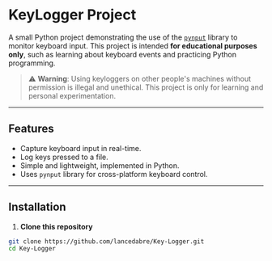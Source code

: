 # KeyLogger Project

A small Python project demonstrating the use of the [`pynput`](https://pypi.org/project/pynput/) library to monitor keyboard input. This project is intended **for educational purposes only**, such as learning about keyboard events and practicing Python programming.

> ⚠️ **Warning**: Using keyloggers on other people's machines without permission is illegal and unethical. This project is only for learning and personal experimentation.

---

## Features

- Capture keyboard input in real-time.
- Log keys pressed to a file.
- Simple and lightweight, implemented in Python.
- Uses `pynput` library for cross-platform keyboard control.

---

## Installation

1. **Clone this repository**
```bash
git clone https://github.com/lancedabre/Key-Logger.git
cd Key-Logger
